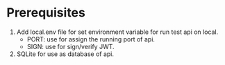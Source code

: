 # Prerequisites
1. Add local.env file for set environment variable for run test api on local.
    - PORT: use for assign the running port of api.
    - SIGN: use for sign/verify JWT.
2. SQLite for use as database of api.
